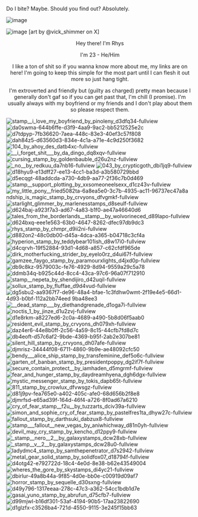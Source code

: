  Do I bite? Maybe. Should you find out? Absolutely. 

 ![image](https://github.com/user-attachments/assets/7c5978b9-df26-47fd-9618-e6f905ebb28b)

  
 ![image](https://github.com/user-attachments/assets/664cff1b-72e7-4d94-9610-74587a4ea4d6)
 [art by @vick_shimmer on X]


<p align=center> Hey there! I'm Rhys
<p align=center> I'm 23 - He/Him 
<p align=center> I like a ton of shit so if you wanna know more about me, my links are on here! I'm going to keep this simple for the most part until I can flesh it out more so just hang tight. 
<p align=center> I'm extroverted and friendly but (guilty as charged) pretty mean because I generally don't gaf so if you can get past that, I'm chill (I promise). I'm usually always with my boyfriend or my friends and I don't play about them so please respect them.
  
![stamp__i_love_my_boyfriend_by_pinoleny_d3dfq34-fullview](https://github.com/user-attachments/assets/acc25dca-94e4-48db-b4f2-61f78915cb1e)
![da0swma-644b6ffe-d3f9-4aa9-9ac2-bb5212525e2c](https://github.com/user-attachments/assets/fae60ed8-c9ad-49cc-943f-1c8398c1321a)
![d7tdpyp-7fb36620-7aea-448c-83e3-40ef3c57f808](https://github.com/user-attachments/assets/3e10c9b8-b43d-414f-9909-8f2a7cf383f2)
![dah84z5-d63560d3-834e-4c1a-a71e-4c9d250f3682](https://github.com/user-attachments/assets/f7148a43-d110-4583-8bc7-634f6c870c9f)
![104_by_ahoy_des_datb4xc-fullview](https://github.com/user-attachments/assets/01aa25e6-d2c3-49cf-a083-1412eee21430)
![__i_forget_shit___by_da_dingo_dq8xqv-fullview](https://github.com/user-attachments/assets/59cd461b-3280-4be6-96b2-0660bf5fbb60)
![cursing_stamp_by_goldenbauble_d26u2nz-fullview](https://github.com/user-attachments/assets/5b2b185d-f56c-4d17-a8dc-70ab4489777c)
![_no__by_redkuu_da7nb16-fullview](https://github.com/user-attachments/assets/1b371da6-dd40-46c8-862a-387ff97eb912)
![043_by_crypticgoth_dbi1jq9-fullview](https://github.com/user-attachments/assets/53d55658-16a5-42f5-991c-fcee87ddc2e2)
![d18hyu9-e13dff27-ee13-4cc1-ba3d-a3b580729bbd](https://github.com/user-attachments/assets/6cd02717-2811-44b5-bea7-af39b0bc5804)
![d5ecqgt-48addcda-a730-4db9-aa77-2f36c7b0d469](https://github.com/user-attachments/assets/20f5c76d-a499-47f7-b22f-4630c9a72c63)
![stamp__support_plotting_by_xxsomeoneelsexx_d1cz43v-fullview](https://github.com/user-attachments/assets/cb763ad1-8c85-42a6-b0f6-c35906aa34a6)
![my_little_pony__frie![d5082ta-6a8ea5e0-3c7b-4935-ac11-96737ec47a8a](https://github.com/user-attachments/assets/1c08eacc-cd19-4b02-ae01-ce2c7de5da1b)
ndship_is_magic_stamp_by_crvyons_dfvgmkf-fullview](https://github.com/user-attachments/assets/d623eb28-8419-4110-a30c-fa24ea72a3eb)
![starlight_glimmer_by_marlenesstamps_d8seulf-fullview](https://github.com/user-attachments/assets/d0d616cf-6492-425b-b5cf-8bc9eada1333)
![d624baj-a923f7a3-ad67-4a83-b1f0-ae47a46640d6](https://github.com/user-attachments/assets/1ad672c7-c1c7-4c31-8ea2-e568362a9272)
![tales_from_the_borderlands__stamp__by_wolvorineced_d89lapo-fullview](https://github.com/user-attachments/assets/7693e75a-c65f-41f8-8604-b7fca8442f3d)
![d624bxq-eee1e563-63b0-4647-8262-dfec97db9dc3](https://github.com/user-attachments/assets/f31e4e77-1299-4e31-9814-9760a29a0735)
![rhys_stamp_by_chmpr_d9ii2ni-fullview](https://github.com/user-attachments/assets/5155ffbd-edaa-4ae1-9c35-e0f45e167349)
![d882on2-48c0db00-d45a-4dca-a365-b04718c3cf4a](https://github.com/user-attachments/assets/45129089-a83e-41fd-8ca8-5ed5dd4d5a5d)
![hyperion_stamp_by_teddybear101ish_d8w17i0-fullview](https://github.com/user-attachments/assets/9172a457-a861-4e44-b30c-eca8a7c34988)
![d4cqrvh-19f52884-93d1-4d68-a857-c62cfdf965de](https://github.com/user-attachments/assets/0355c867-549a-4f5e-892a-6a6256e6f73e)
![dirk_motherfucking_strider_by_eyelo0rz_d4ui67f-fullview](https://github.com/user-attachments/assets/bd5a428f-04d0-4f2f-8c4d-60256815d7a7)
![gamzee_faygo_stamp_by_paramourxlights_d4jxd0p-fullview](https://github.com/user-attachments/assets/d04754b9-22ce-42f4-9dfd-7ac5dde9951f)
![db9c8kz-9579003c-fe76-4929-8d94-9559a29c5a78](https://github.com/user-attachments/assets/058e0fba-d409-438c-babb-a99c294a76bc)
![ddmb34q-b925c44d-8cc4-43ca-97c6-96a07f712910](https://github.com/user-attachments/assets/013400ee-67e2-4293-859f-24aac379bf81)
![stamp__nepeta_by_shendijiro_d42uqil-fullview](https://github.com/user-attachments/assets/6eb5f858-4636-4e5c-8045-bf7e42c6066e)
![sollux_stamp_by_fluffae_d9d4vud-fullview](https://github.com/user-attachments/assets/a6118f89-a202-4368-bb5a-8b80bb8eb42e)
![dg5sbu2-aa9367f7-de96-48a4-bfae-1c3f![dhw0wmt-2f19e4e5-66d1-4d93-b0bf-112a2bb74eed](https://github.com/user-attachments/assets/36ed46b9-db2c-4315-ba51-a347652a984a)
9ba48ee3](https://github.com/user-attachments/assets/18c9fac9-c798-480e-b897-1760caae31b0)
![__dead_stamp___by_diethandgrenade_d1oga7i-fullview](https://github.com/user-attachments/assets/7a2520d3-ee11-46f0-a86f-e2a0c050407f)
![noctis_1_by_jinze_d1u2zvj-fullview](https://github.com/user-attachments/assets/6a0c6c86-e29f-4eab-a367-f5d1adc55fee)
![d1e8rkm-a8227ed6-2c0a-4689-a490-5b8d06f5aab0](https://github.com/user-attachments/assets/19552856-e57e-41be-ae50-8c05a90b7497)
![resident_evil_stamp_by_crvyons_dh079xh-fullview](https://github.com/user-attachments/assets/e2a4b1d5-9e1c-4f03-9952-cf499ae178c4)
![daz4er6-44e8b0ff-2c56-4a59-8c15-44cfb7fd8d7c](https://github.com/user-attachments/assets/a3ed1de2-c0e9-4614-8b80-5bd99f0c7c4d)
![db4eoft-d57c6af2-9bde-4369-b95f-2ab2e307be81](https://github.com/user-attachments/assets/dccb884a-b2cb-40cc-955a-10e78e40ecfb)
![silent_hill_stamp_by_crvyons_dh07afe-fullview](https://github.com/user-attachments/assets/071c98ff-6505-452e-870c-b4630b84c502)
![djmrisz-34444f08-6711-4860-9b9e-ae48092cfc50](https://github.com/user-attachments/assets/88096f36-4e23-4f2c-9b8f-5154188f92f8)
![bendy___alice_ship_stamp_by_transfeminine_def5o6c-fullview](https://github.com/user-attachments/assets/d02a633a-e9fc-4397-ab73-e996a323ca17)
![garten_of_banban_stamp_by_presidentpoppy_dg2if7f-fullview](https://github.com/user-attachments/assets/d0a5708c-f30c-4f89-bd8e-ab959c765bf0)
![secure_contain_protect__by_iamhaden_d5mgrmf-fullview](https://github.com/user-attachments/assets/cf783842-fe98-4a8a-b691-87d66e2130be)
![fear_and_hunger_stamp_by_daydreamhyena_dgh6dgx-fullview](https://github.com/user-attachments/assets/1dff4e45-5b94-4780-9ba5-a12fec4e2f94)
![mystic_messenger_stamp_by_tokis_dapb65t-fullview](https://github.com/user-attachments/assets/05fcf08a-8ca6-4674-bf54-c1c2bc6ff59e)
![811_stamp_by_crowlux_dfvwsgz-fullview](https://github.com/user-attachments/assets/57ba3246-751d-43d5-a537-c849032c2cdc)
![d81j9pv-fea765e0-a402-405c-afe0-68d656b2f8e8](https://github.com/user-attachments/assets/04af9e84-e9fe-412d-9467-0fde65cb90fa)
![djmrfsd-e65ad39f-164d-46f4-a726-8f0ad67a6210](https://github.com/user-attachments/assets/2f68067a-fcc4-423f-bb96-1d1fb2a72cd3)
![cry_of_fear_stamp__f2u__by_tuzzarts_dciv39a-fullview](https://github.com/user-attachments/assets/2a3783f5-20df-427e-95ed-3abf47a28f8b)
![simon_and_sophie_cry_of_fear_stamp_by_pastelfres1ta_dhyw27c-fullview](https://github.com/user-attachments/assets/b5b05437-f9ec-4963-890d-7e28af2d80d5)
![fallout_stamp_by_darthsuki_dabzux8-fullview](https://github.com/user-attachments/assets/60419b33-e876-4acb-ae36-e8cd6fcccfca)
![stamp___fallout__new_vegas_by_aniwhichway_d81n0yh-fullview](https://github.com/user-attachments/assets/953d2453-88a0-4c26-8429-56e0b910284d)
![devil_may_cry_stamp_by_kencho_d12ppy9-fullview](https://github.com/user-attachments/assets/a5e5bfd7-4fa3-4ab1-baae-caaacaec0f7e)
![_stamp__nero__2__by_galaxystamps_dcw28xb-fullview](https://github.com/user-attachments/assets/8bd7edbb-38bd-4762-b0b5-f457745927cf)
![_stamp__v__2__by_galaxystamps_dcw28u0-fullview](https://github.com/user-attachments/assets/34770b4d-c0a5-465c-87a5-a823a3500dfd)
![ladydmc4_stamp_by_samthepenetrator_d7s2942-fullview](https://github.com/user-attachments/assets/51cf5f7f-99bd-4e01-9883-e6c73b2d8cf2)
![metal_gear_solid_stamp_by_solidfox07_d18794f-fullview](https://github.com/user-attachments/assets/2513c768-0f3c-4034-a1da-0234b58f7854)
![d4otg42-e792722d-18c4-4e0d-8e38-b62e43549004](https://github.com/user-attachments/assets/287ad3e1-c9a6-4903-92be-052ea21b34e5)
![wheres_the_gore_by_skystamps_di4yc21-fullview](https://github.com/user-attachments/assets/f7988d43-b9ed-4e02-bf00-962f70115938)
![dbirlur-49a8b44a-9f85-4d0e-bb0e-c00919d09af7](https://github.com/user-attachments/assets/14d653df-1100-4aa9-aebd-23fce94db273)
![horror_stamp_by_sequelle_d30sxng-fullview](https://github.com/user-attachments/assets/5ecd3b19-2d09-4cde-966d-4887beeb1bdd)
![d49y796-1317eeaa-278c-47c3-a362-54cc1bdb1d7e](https://github.com/user-attachments/assets/a8697873-b51d-4627-b64b-433320c45465)
![gasai_yuno_stamp_by_abrufun_d75cfb7-fullview](https://github.com/user-attachments/assets/147a167a-dfaf-44e8-9214-a632304e7b1d)
![d99mjwl-b16df301-53af-4194-90b5-17aa23822690](https://github.com/user-attachments/assets/becbed17-4fba-4189-bed6-fb0da9e29248)
![d1glzfx-c3526ba4-721d-4550-9115-3e245f15bb63](https://github.com/user-attachments/assets/cf8965b4-df9b-4037-8757-e1a27d9f784e)
